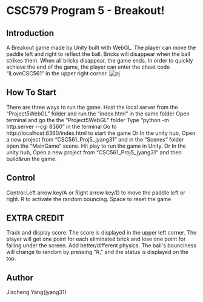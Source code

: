 # CSC579 Program 5 - Breakout!

## Introduction
A Breakout game made by Unity built with WebGL.
The player can move the paddle left and right to reflect the ball. Bricks will disappear when the ball strikes them. When all bricks disappear, the game ends.
In order to quickly achieve the end of the game, the player can enter the cheat code “iLoveCSC561” in the upper right corner.
![pj](https://user-images.githubusercontent.com/60548996/229254902-3f619e39-eff8-45e7-8f23-b3e9d146273a.JPG)

## How To Start
There are three ways to run the game.
Host the local server from the “Project5WebGL” folder and run the “index.html” in the same folder
Open terminal and go the the “Project5WebGL” folder
Type “python -m http.server --cgi 8360” in the terminal
Go to http://localhost:8360/index.html to start the game
Or
In the unity hub, Open a new project from “CSC561_Proj5_jyang31” and in the “Scenes” folder open the “MainGame” scene. Hit play to run the game in Unity.
Or
In the unity hub, Open a new project from “CSC561_Proj5_jyang31” and then build&run the game.

## Control
Control:Left arrow key/A or Right arrow key/D to move the paddle left or right. R to activate the random bouncing. Space to reset the game

## EXTRA CREDIT
Track and display score: The score is displayed in the upper left corner. The player will get one point for each eliminated brick and lose one point for falling under the screen.
Add better/different physics. The ball's bounciness will change to random by pressing “R,” and the status is displayed on the top.


## Author
Jiacheng Yang(jyang31)



